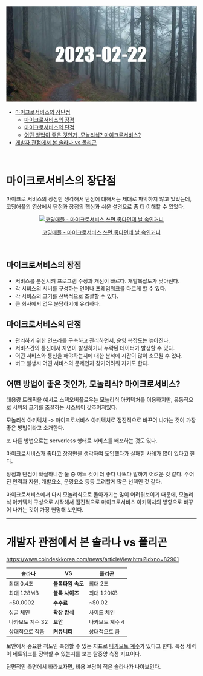 ![2023-02-22-banner-image](images/2023-02-22.webp)

- [마이크로서비스의 장단점](#마이크로서비스의-장단점)
  - [마이크로서비스의 장점](#마이크로서비스의-장점)
  - [마이크로서비스의 단점](#마이크로서비스의-단점)
  - [어떤 방법이 좋은 것인가, 모놀리식? 마이크로서비스?](#어떤-방법이-좋은-것인가-모놀리식-마이크로서비스)
- [개발자 관점에서 본 솔라나 vs 폴리곤](#개발자-관점에서-본-솔라나-vs-폴리곤)

</br>

# 마이크로서비스의 장단점

마이크로 서비스의 장점만 생각해서 단점에 대해서는 제대로 파악하지 않고 있었는데, 코딩애플의 영상에서 단점과 장점의 핵심과 쉬운 설명으로 좀 더 이해할 수 있었다.

<div align='center'>
  <a href='https://www.youtube.com/watch?v=ZRpsB3ODr6M'>
     <img src='http://img.youtube.com/vi/ZRpsB3ODr6M/0.jpg' alt='코딩애플 - 마이크로서비스 쓰면 좋다던데 날 속인거니' />
     <p>코딩애플 - 마이크로서비스 쓰면 좋다던데 날 속인거니</p>
  </a>
</div>
</br>

## 마이크로서비스의 장점

- 서비스를 분산시켜 프로그램 수정과 개선이 빠르다. 개발복잡도가 낮아진다.
- 각 서비스의 서버를 구성하는 언어나 프레임워크를 다르게 할 수 있다.
- 각 서비스의 크기를 선택적으로 조절할 수 있다.
- 큰 회사에서 업무 분담하기에 유리하다.

## 마이크로서비스의 단점

- 관리하기 위한 인프라를 구축하고 관리하면서, 운영 복잡도는 높아진다.
- 서비스간의 통신에서 지연이 발생하거나 누락된 데이터가 발생할 수 있다.
- 어떤 서비스와 통신을 해야하는지에 대한 분석에 시간이 많이 소모될 수 있다.
- 버그 발생시 어떤 서비스의 문제인지 찾기어려워 지기도 한다.

## 어떤 방법이 좋은 것인가, 모놀리식? 마이크로서비스?

대용량 트래픽을 예시로 스택오버플로우는 모놀리식 아키텍처를 이용하지만, 유동적으로 서버의 크기를 조절하는 시스템이 갖추어져있다.

모놀리식 아키텍처 -> 마이크로서비스 아키텍처로 점진적으로 바꾸어 나가는 것이 가장 좋은 방법이라고 소개한다.

또 다른 방법으로는 serverless 형태로 서비스를 배포하는 것도 있다.

마이크로서비스가 좋다고 장점만을 생각하여 도입했다가 실패한 사례가 많이 있다고 한다.

장점과 단점이 확실하니깐 둘 중 어느 것이 더 좋다 나쁘다 말하기 어려운 것 같다. 주어진 인력과 자원, 개발요소, 운영요소 등등 고려할게 많은 선택인 것 같다.

마이크로서비스에서 다시 모놀리식으로 돌아가기는 많이 어려워보이기 때문에, 모놀리식 아키텍처 구성으로 시작해서 점진적으로 마이크로서비스 아키텍처의 방향으로 바꾸어 나가는 것이 가장 현명해 보인다.

---

# 개발자 관점에서 본 솔라나 vs 폴리곤

<https://www.coindeskkorea.com/news/articleView.html?idxno=82901>

| **솔라나** | **VS** | **폴리곤** |
| --- | --- | --- |
| 최대 0.4초 | **블록타임 속도** | 최대 2초 |
| 최대 128MB | **블록 사이즈** | 최대 120KB |
| ~$0.0002 | **수수료** | ~$0.02 |
| 싱글 체인 | **확장 방식** | 사이드 체인 |
| 나카모토 계수 32 | **보안** | 나카모토 계수 4 |
| 상대적으로 작음 | **커뮤니티** | 상대적으로 큼 |

보안에서 중요한 척도인 측청할 수 있는 지표로 [나카모토 계수](https://news.earn.com/quantifying-decentralization-e39db233c28e)가 있다고 한다. 특정 세력이 네트워크를 장악할 수 있는지를 보는 탈중앙 측정 지표이다.

단면적인 측면에서 바라보자면, 비용 부담이 적은 솔라나가 나아보인다.
